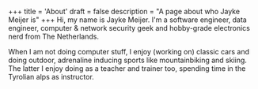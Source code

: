 +++
title = 'About'
draft = false
description = "A page about who Jayke Meijer is"
+++
Hi, my name is Jayke Meijer. I'm a software engineer, data engineer, computer & network security geek and
hobby-grade electronics nerd from The Netherlands.

When I am not doing computer stuff, I enjoy (working on) classic cars and doing outdoor, adrenaline inducing sports like
mountainbiking and skiing. The latter I enjoy doing as a teacher and trainer too, spending time in the Tyrolian alps as
instructor.
